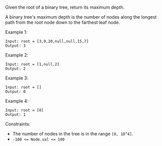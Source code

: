 Given the root of a binary tree, return its maximum depth.

A binary tree's maximum depth is the number of nodes along the longest path from the root node down to the farthest leaf node.

Example 1:

```
Input: root = [3,9,20,null,null,15,7]
Output: 3
```

Example 2:

```
Input: root = [1,null,2]
Output: 2
```

Example 3:

```
Input: root = []
Output: 0
```

Example 4:

```
Input: root = [0]
Output: 1
```

Constraints:

- The number of nodes in the tree is in the range `[0, 10^4]`.
- `-100 <= Node.val <= 100`
